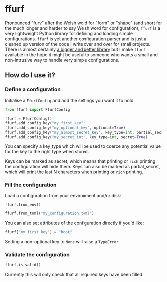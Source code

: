 # ffurf

Pronounced "furv" after the Welsh word for "form" or "shape" (and short for the much longer and harder to say Welsh word for configuration), `ffurf` is a very lightweight Python library for defining and loading simple configurations.
`ffurf` is yet another configuration parser and is just a cleaned up version of the code I write over and over for small projects. There is almost certainly [a bigger and better library](http://dynaconf.com/) but I make `ffurf` available in the hope it might be useful to someone who wants a small and non-intrusive way to handle very simple configurations.

## How do I use it?

### Define a configuration

Initialise a `FfurfConfig` and add the settings you want it to hold:

```python
from ffurf import FfurfConfig

ffurf = FfurfConfig()
ffurf.add_config_key("my_first_key")
ffurf.add_config_key("my_optional_key", optional=True)
ffurf.add_config_key("my_almost_secret_key", key_type=int, partial_secret=4)
ffurf.add_config_key("my_secret_int", key_type=int, secret=True)
```

You can specify a key_type which will be used to coerce any potential value for
the key to the right type when stored.

Keys can be marked as secret, which means that printing or `rich` printing the
configuration will hide them. Keys can also be marked as partial_secret, which
will print the last N characters when printing or `rich` printing.

### Fill the configuration

Load a configuration from your environment and/or disk:

```python
ffurf.from_env()
```

```python
ffurf.from_toml("my_configuration.toml")
```

You can also set attributes of the configuration directly if you'd like:

```python
ffurf["my_first_key"] = "hoot"
```

Setting a non-optional key to `None` will raise a `TypeError`.

### Validate the configuration

```python
ffurf.is_valid()
```

Currently this will only check that all required keys have been filled.
